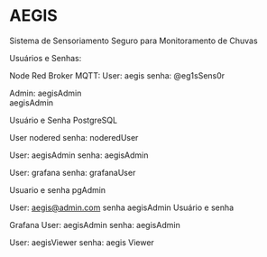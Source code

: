 # AEGIS
Sistema de Sensoriamento Seguro para Monitoramento de Chuvas

Usuários e Senhas:

Node Red
Broker MQTT:
User: aegis
senha: @eg1sSens0r

Admin:
aegisAdmin  
aegisAdmin


Usuário e Senha PostgreSQL

User nodered
senha: noderedUser

User: aegisAdmin
senha: aegisAdmin

User: grafana
senha: grafanaUser


Usuario e senha pgAdmin

User: aegis@admin.com
senha aegisAdmin
Usuário e senha

Grafana
User: aegisAdmin
senha: aegisAdmin

User: aegisViewer
senha: aegis Viewer
